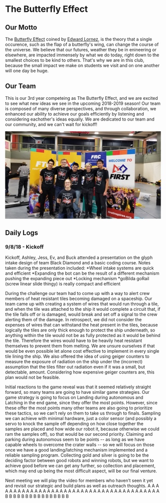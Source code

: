 # The Butterfly Effect 

## Our Motto

The [Butterfly Effect](https://www.youtube.com/watch?v=Hp8wGQW-Y48) coined by [Edward Lornez](https://www.britannica.com/biography/Edward-Lorenz), is the theory that a single occurence, such as the flap of a butterfly's wing, can change the course of the universe. We believe that our futures, weather they be in enineering or elsewhere, are impacted immensely by what we do today, right down to the smallest choices to be kind to others. That's why we are in this club, because the small impact we make on students we visit and on one another will one day be huge. 

## Our Team

This is our 3rd year competeing as The Butterfly Effect, and we are excited to see what new ideas we see in the upcoming 2018-2019 season! Our team is composed of many diverse perspectives, and through collaboration, we enhanced our ability to achieve our goals efficiently by listening and considering eachother's ideas equally. We are dedicated to our team and our community, and we can't wait for kickoff!

<img src="../images/Teampicture2.jpg">

## Daily Logs 

### 9/8/18 - Kickoff

Kickoff, Ashley, Jess, Ev, and Buck attended a presentation on the glyph intake design of team Black Diamond and a basic coding course. Notes taken during the presentation included: 
*Wheel intake systems are quick and efficient
*Expanding the bot can be the result of a different mechanism pushing the expanding piece out
	*Locking mechanism
*goBilda goRail (screw linear slide thingy) is really compact and efficient

During the challenge our team had to come up with a way to alert crew members of heat resistant tiles becoming damaged on a spaceship. Our team came up with creating a system of wires that would run through a tile, and when the tile was attached to the ship it would complete a circuit that, if the tile falls off or is damaged, would break and set off a signal to the crew alerting them of the damage. In retrospect, we did not consider the expenses of wires that can withstand the heat present in the tiles, because logically the tiles are only thick enough to protect the ship underneath, so anything within the tile would not be as fully protected as it would be behind the tile. Therefore the wires would have to be heavily heat resistant themselves to prevent them from melting. We are unsure ourselves if that would be even possible let alone cost effective to implement in every single tile lining the ship. We also offered the idea of using geiger counters to measure the exposure of radiation on the ship under the (incorrect) assumption that the tiles filter out radiation even if it was a small, but detectable, amount. Considering how expensive geiger counters are, this plan would not be feasible. 

Initial reactions to the game reveal was that it seemed relatively straight forward, so many teams are going to have similar game strategies. Our game strategy is going to focus on Landing during autonomous and Latching in the end game, since they offer the most points. However, since these offer the most points many other teams are also going to prioritize these tactics, so we can’t rely on them to take us through to finals. Sampling we can achieve with minimal hardware, just a color sensor (and possibly a servo to knock the sample off depending on how close together the samples are placed and how wide our robot it, because otherwise we could ram the samples off), so that would be our second priority. Claiming and parking during autonomous seem to be points -- as long as we have capable wheels to overcome the crater walls -- so we will focus on those once we have a good landing/latching mechanism implemented and a reliable sampling program. Collecting gold and silver is going to be the deciding factor between good robots and winning robots, but we want to achieve good before we can get any further, so collection and placement, which may end up being the most difficult aspect, will be our final venture.

Next meeting we will play the video for members who haven’t seen it yet and revisit our strategic and build plans as well as outreach thoughts.
A
A
A
A
A
A
A
A
A
A
A
A
A
A
A
A
A
A
A
A
A
A
A
A
A
A
A
A
A
A
A
A
A
A
A
A
A
A
A
A
B
B
B
B
B
B
B
B
B
B
B
B
B
B
B
B

